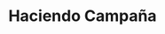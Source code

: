 ---
title: 'Haciendo Campaña'
description: 'Real-time strategy video game designed for multiplayer gameplay on the Amstrad CPC 464 computer.
The game consists of fast-paced matches in which two characters, controlled by players (or by the CPU, AI), compete to conquer the available game zones. When the match time expires, the player with the most conquered zones (placed banners) is the winner. Characters move freely across the map, encountering obstacles, enemies, and collecting items.'
categories: ['Strategy', 'Multiplayer', 'Retro']
developer: 'Frasquito Games'
released: 'September 2016'
technology: 'C++, cpctelera'
platforms: 'Amstrad CPC464'
thumbnailUrl: '/images/haciendo-campana.png'
videoUrl: '/videos/haciendo-campana.mp4'
#iframeUrl: 'https://itch.io/embed-upload/8910592?color=6842ff'
rvmUrl: '/dsk/haciendo-campana.dsk'
rvmCommand: 'run"v2'
---